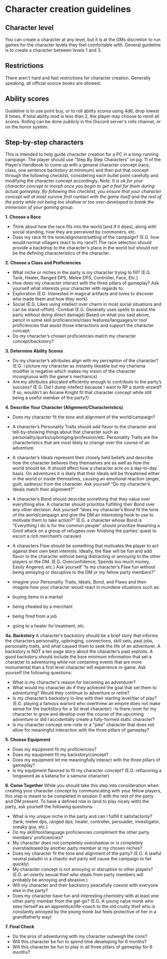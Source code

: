 # Character creation guidelines

## Character level
You can create a character at any level, but it is at the GMs discretion to run games for the character levels they feel comfortable with.
General guideline is to create a character between levels 1 and 3.

## Restrictions
There aren't hard and fast restrictions for character creation. Generally speaking, all official source books are allowed.

## Ability scores
Guideline is to use point buy, or to roll ability scores using 4d6, drop lowest 6 times. If total ability mod is less than 2, the player may choose to reroll all scores. Rolling can be done publicly in the Discord server's rolls channel, or on the honor system.

## Step-by-step characters
This is intended to help guide character creation for a PC in a long-running campaign. The player should use “Step By Step Characters” on pg. 11 of the Player’s Handbook to come up with a general character concept (race, class, one sentence backstory at minimum) and then put that concept through the following checklist, considering each bullet point carefully and modifying the character concept accordingly. 
*Note: It is ok for your character concept to morph once you begin to get a feel for them during actual gameplay. By following this checklist, you ensure that your character concept will at least survive first contact with the game itself and the rest of the party while not being too shallow or too over-developed to break the immersion of your gaming group.*

**1. Choose a Race**
- Think about how the race fits into the world (and if it does), along with social standing, how they are perceived by commoners, etc.
- Does my race fit the tone/alignment/setting of the campaign? (E.G. how would normal villagers react to my race?) The race selection should provide a backdrop to the character’s place in the world but should not be the defining characteristics of the character.

**2. Choose a Class and Proficiencies**
- What niche or niches in the party is my character trying to fill? (E.G. Tank, Healer, Ranged DPS, Melee DPS, Controller, Face, Etc.)
- How does my character interact with the three pillars of gameplay? Ask yourself what interests your character with regards to:
- Exploration (E.G. Interested in magical artifacts and loves to discover who made them 		and how they work)
- Social (E.G. Likes using intellect over charm in most social situations and can be stand-offish)
-Combat (E.G. Generally uses spells to assist the party without doing direct damage)
Based on what you said above, pencil in some skill proficiencies/class 		features/languages/or tool proficiencies that assist those interactions and support the 		character concept.
- Do my character’s chosen proficiencies match my character concept/backstory?

**3. Determine Ability Scores**
- Do my character’s attributes align with my perception of the character? (E.G. I picture my character as instantly likeable but my charisma modifier is negative which makes my vision of the character incongruous with the game's mechanics)
- Are my attributes allocated efficiently enough to contribute to the party’s success? (E.G. Did I dump intellect because I want to RP a dumb wizard? If so, wouldn't an Arcane Knight fit that character concept while still being a useful member of the party?)

**4. Describe Your Character (Alignment/Characteristics)**
- Does my character fit the tone and alignment of the world/campaign?
- A character’s Personality Traits should add flavor to the character and tell-by-showing things about that character such as personality/quirks/upbringing/profession/etc. Personality Traits are the characteristics that are most likely to change over the course of an adventure.
- A character’s Ideals represent their closely held beliefs and describe how the character believes they themselves are as well as how the world should be. It should affect how a character acts on a day-to-day basis. On adventures it is likely that their Ideals will be threatened either in the world or inside themselves, causing an emotional reaction (anger, guilt, sadness) from the character.
Ask yourself “Do my character’s Ideals match their alignment?”

- A character’s Bond should describe something that they value over everything else. A character should prioritize fulfilling their Bond over any other decision. Ask yourself “does my character’s Bond fit the tone of the world/campaign and give the DM an interesting hook to use to motivate them to take action?” (E.G. a character whose Bond is "Everything I do is for the common people" should prioritize thwarting a Gnoll attack on a group of refugees over finishing the parties’ quest to escort a rich merchant’s caravan)
- A characters Flaw should be something that motivates the player to act against their own best interests. Ideally, the flaw will be fun and add flavor to the character without being distracting or annoying to the other players or the DM. (E.G. Overconfidence, Spends too much money, Easily Angered, etc.) Ask yourself “Is my character’s Flaw fun without being annoying or disruptive to the DM or my fellow party members?”
- Imagine your Personality Traits, Ideals, Bond, and Flaws and then imagine how your character would react in mundane situations such as:
- buying items in a market
- being cheated by a merchant
- being fired from a job
- going to a healer for treatment, etc.

**4a. Backstory**
A character’s backstory should be a brief story that informs the characters personality, upbringing, connections, skill sets, past jobs, personality traits, and what caused them to seek the life of an adventurer. A backstory is NOT a ten page story about the character’s past exploits. A good backstory should include the bare minimum information that set a character to adventuring while not containing events that are more monumental than a first level character will experience in-game. Ask yourself the following questions:
- What is my character's reason for becoming an adventurer?
- What would my character do if they achieved the goal that set them to adventuring? Would they continue to adventure or retire?
- Is my character’s backstory in-line with their starting level/tier of play? (E.G. playing a famous warlord who overthrew an empire does not make sense for the backstory for a 1st level character)
-Is there room for my character to grow and develop over the course of the upcoming adventure or did I accidentally create a fully-formed static character?
- Is my character concept one-note or a "joke" character that does not allow for meaningful interaction with the three pillars of gameplay?

**5. Choose Equipment**
- Does my equipment fit my proficiencies?
- Does my equipment fit my backstory/concept?
- Does my equipment let me meaningfully interact with the three pillars of gameplay?
- Is my equipment flavored to fit my character concept? (E.G. reflavoring a longsword as a katana for a samurai character)

**6. Come Together**
While you should take this step into consideration when creating your character concept by communicating with your fellow players, this step is meant to be completed in session 0 with the rest of the party and DM present. To have a defined role in (and to play nicely with) the party, ask yourself the following questions:
- What is my unique niche in the party and can I fulfill it satisfactorily? (tank, melee dps, ranged dps, healer, controller, persuader, investigator, sneaky guy, etc.)
- Do my skill/tool/language proficiencies compliment the other party members’ proficiencies?
- My character does not completely overshadow or is completely overshadowed by another party member at my chosen niches?
- Does my character fit the tone and alignment of the party? (E.G. A lawful neutral paladin in a chaotic evil party will cause the campaign to fail quickly)
- My character concept is not annoying or disruptive to other players? (E.G. an overtly sexual thief who steals from party members will probably be annoying and abrasive.)
- Will my character and their backstory peacefully coexist with everyone else in the party?
- Does my character have fun and interesting chemistry with at least one other party member from the get-go? (E.G. A young naive monk who sees herself as an apprentice/life-coach to the old crusty thief who is constantly annoyed by the young monk but feels protective of her in a grandfatherly way)

**7. Final Check**
- Do the pros of adventuring with my character outweigh the cons?
- Will this character be fun to spend time developing for 6 months?
- Will this character be fun to play in all three pillars of gameplay for 6 months?
